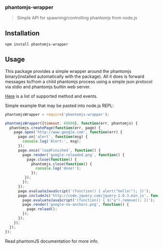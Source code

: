 ### phantomjs-wrapper
> Simple API for spawning/controlling phantomjs from node.js


## Installation

```sh
npm install phantomjs-wrapper
```

## Usage

This package provides a simple wrapper around the phantomjs binary(installed
automatically with the package). All it does is forward messages to/from a
child phantomjs process using a simple json protocol via stdio and phantomjs
builtin web server.

[Here](https://github.com/tarruda/node-phantomjs-wrapper/blob/master/src/shared.coffee)
is a list of supported method and events.

Simple example that may be pasted into node.js REPL:
```js
phantomjsWrapper = require('phantomjs-wrapper');

phantomjsWrapper({timeout: 60000}, function(err, phantomjs) {
  phantomjs.createPage(function(err, page) {
    page.open('http://www.google.com', function(err) {
      page.on('alert', function(msg) {
        console.log('Alert:', msg);
      }); 
      page.once('loadFinished', function() {
        page.render('google-reloaded.png', function() {
          page.close(function() {
            phantomjs.close(function() {
              console.log('done!');
            }); 
         });
        });
      });
      page.evaluateJavaScript('(function() { alert("hello!"); })');
      page.includeJs('http://code.jquery.com/jquery-2.0.3.min.js', function() {
        page.evaluateJavaScript('(function() { $("a").remove(); })');
        page.render('google-no-anchors.png', function() {
          page.reload();
        });
      });
    });
  });
});
```

Read phantomJS documentation for more info.
